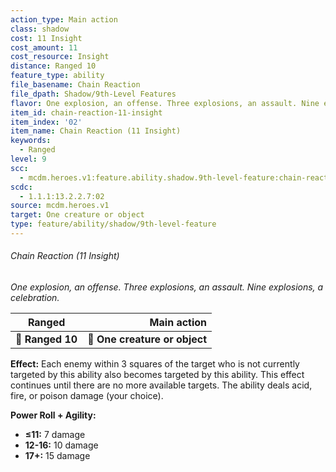 ```yaml
---
action_type: Main action
class: shadow
cost: 11 Insight
cost_amount: 11
cost_resource: Insight
distance: Ranged 10
feature_type: ability
file_basename: Chain Reaction
file_dpath: Shadow/9th-Level Features
flavor: One explosion, an offense. Three explosions, an assault. Nine explosions, a celebration.
item_id: chain-reaction-11-insight
item_index: '02'
item_name: Chain Reaction (11 Insight)
keywords:
  - Ranged
level: 9
scc:
  - mcdm.heroes.v1:feature.ability.shadow.9th-level-feature:chain-reaction-11-insight
scdc:
  - 1.1.1:13.2.2.7:02
source: mcdm.heroes.v1
target: One creature or object
type: feature/ability/shadow/9th-level-feature
---
```


###### Chain Reaction (11 Insight)

*One explosion, an offense. Three explosions, an assault. Nine explosions, a celebration.*

| **Ranged**       |               **Main action** |
| ---------------- | ----------------------------: |
| **📏 Ranged 10** | **🎯 One creature or object** |

**Effect:** Each enemy within 3 squares of the target who is not currently targeted by this ability also becomes targeted by this ability. This effect continues until there are no more available targets. The ability deals acid, fire, or poison damage (your choice).

**Power Roll + Agility:**

- **≤11:** 7 damage
- **12-16:** 10 damage
- **17+:** 15 damage
